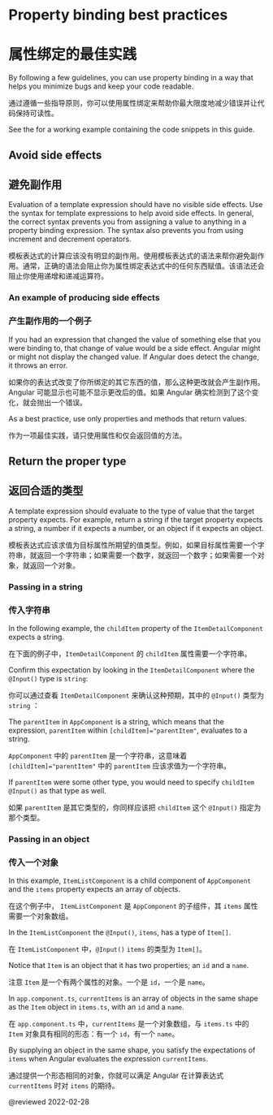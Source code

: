 # Property binding best practices

# 属性绑定的最佳实践

By following a few guidelines, you can use property binding in a way that helps you minimize bugs and keep your code readable.

通过遵循一些指导原则，你可以使用属性绑定来帮助你最大限度地减少错误并让代码保持可读性。

<div class="alert is-helpful">

See the <live-example name="property-binding"></live-example> for a working example containing the code snippets in this guide.

</div>

## Avoid side effects

## 避免副作用

Evaluation of a template expression should have no visible side effects.
Use the syntax for template expressions to help avoid side effects.
In general, the correct syntax prevents you from assigning a value to anything in a property binding expression.
The syntax also prevents you from using increment and decrement operators.

模板表达式的计算应该没有明显的副作用。使用模板表达式的语法来帮你避免副作用。通常，正确的语法会阻止你为属性绑定表达式中的任何东西赋值。该语法还会阻止你使用递增和递减运算符。

### An example of producing side effects

### 产生副作用的一个例子

If you had an expression that changed the value of something else that you were binding to, that change of value would be a side effect.
Angular might or might not display the changed value.
If Angular does detect the change, it throws an error.

如果你的表达式改变了你所绑定的其它东西的值，那么这种更改就会产生副作用。 Angular 可能显示也可能不显示更改后的值。如果 Angular 确实检测到了这个变化，就会抛出一个错误。

As a best practice, use only properties and methods that return values.

作为一项最佳实践，请只使用属性和仅会返回值的方法。

## Return the proper type

## 返回合适的类型

A template expression should evaluate to the type of value that the target property expects.
For example, return a string if the target property expects a string, a number if it expects a number, or an object if it expects an object.

模板表达式应该求值为目标属性所期望的值类型。例如，如果目标属性需要一个字符串，就返回一个字符串；如果需要一个数字，就返回一个数字；如果需要一个对象，就返回一个对象。

### Passing in a string

### 传入字符串

In the following example, the `childItem` property of the `ItemDetailComponent` expects a string.

在下面的例子中，`ItemDetailComponent` 的 `childItem` 属性需要一个字符串。

<code-example header="src/app/app.component.html" path="property-binding/src/app/app.component.html" region="model-property-binding"></code-example>

Confirm this expectation by looking in the `ItemDetailComponent` where the `@Input()` type is `string`:

你可以通过查看 `ItemDetailComponent` 来确认这种预期，其中的 `@Input()` 类型为 `string` ：

<code-example header="src/app/item-detail/item-detail.component.ts (setting the @Input() type)" path="property-binding/src/app/item-detail/item-detail.component.ts" region="input-type"></code-example>

The `parentItem` in `AppComponent` is a string, which means that the expression, `parentItem` within `[childItem]="parentItem"`, evaluates to a string.

`AppComponent` 中的 `parentItem` 是一个字符串，这意味着 `[childItem]="parentItem"` 中的 `parentItem` 应该求值为一个字符串。

<code-example header="src/app/app.component.ts" path="property-binding/src/app/app.component.ts" region="parent-data-type"></code-example>

If `parentItem` were some other type, you would need to specify `childItem`  `@Input()` as that type as well.

如果 `parentItem` 是其它类型的，你同样应该把 `childItem` 这个 `@Input()` 指定为那个类型。

### Passing in an object

### 传入一个对象

In this example, `ItemListComponent` is a child component of `AppComponent` and the `items` property expects an array of objects.

在这个例子中， `ItemListComponent` 是 `AppComponent` 的子组件，其 `items` 属性需要一个对象数组。

<code-example header="src/app/app.component.html" path="property-binding/src/app/app.component.html" region="pass-object"></code-example>

In the `ItemListComponent` the `@Input()`, `items`, has a type of `Item[]`.

在 `ItemListComponent` 中，`@Input()` `items` 的类型为 `Item[]`。

<code-example header="src/app/item-list.component.ts" path="property-binding/src/app/item-list/item-list.component.ts" region="item-input"></code-example>

Notice that `Item` is an object that it has two properties; an `id` and a `name`.

注意 `Item` 是一个有两个属性的对象。一个是 `id`，一个是 `name`。

<code-example header="src/app/item.ts" path="property-binding/src/app/item.ts" region="item-class"></code-example>

In `app.component.ts`, `currentItems` is an array of objects in the same shape as the `Item` object in `items.ts`, with an `id` and a `name`.

在 `app.component.ts` 中，`currentItems` 是一个对象数组，与 `items.ts` 中的 `Item` 对象具有相同的形态：有一个 `id`，有一个 `name`。

<code-example header="src/app.component.ts" path="property-binding/src/app/app.component.ts" region="pass-object"></code-example>

By supplying an object in the same shape, you satisfy the expectations of `items` when Angular evaluates the expression `currentItems`.

通过提供一个形态相同的对象，你就可以满足 Angular 在计算表达式 `currentItems` 时对 `items` 的期待。

<!-- links -->

<!-- external links -->

<!-- end links -->

@reviewed 2022-02-28